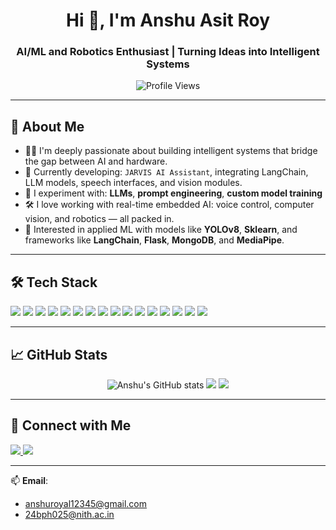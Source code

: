 <!-- GitHub README for Anshu Asit Roy -->

<h1 align="center">Hi 👋, I'm Anshu Asit Roy</h1>
<h3 align="center">AI/ML and Robotics Enthusiast | Turning Ideas into Intelligent Systems</h3>

<p align="center">
  <img src="https://komarev.com/ghpvc/?username=AnshuRoy25&label=Profile%20views&color=0e75b6&style=flat" alt="Profile Views" />
</p>

---

## 🧠 About Me

- 🧑‍💻 I'm deeply passionate about building intelligent systems that bridge the gap between AI and hardware.
- 🤖 Currently developing: `JARVIS AI Assistant`, integrating LangChain, LLM models, speech interfaces, and vision modules.
- 🧪 I experiment with: **LLMs**, **prompt engineering**, **custom model training**
- 🛠️ I love working with real-time embedded AI: voice control, computer vision, and robotics — all packed in.
- 🚀 Interested in applied ML with models like **YOLOv8**, **Sklearn**, and frameworks like **LangChain**, **Flask**, **MongoDB**, and **MediaPipe**.

---

## 🛠️ Tech Stack

<p align="left">
  <!-- Languages & Core -->
  <img src="https://img.shields.io/badge/Python-3670A0?style=for-the-badge&logo=python&logoColor=white"/>
  <img src="https://img.shields.io/badge/C++-00599C?style=for-the-badge&logo=c%2B%2B&logoColor=white"/>
  <img src="https://img.shields.io/badge/JavaScript-F7DF1E?style=for-the-badge&logo=javascript&logoColor=black"/>
  
  <!-- Web & Frameworks -->
  <img src="https://img.shields.io/badge/Flask-000000?style=for-the-badge&logo=flask&logoColor=white"/>
  <img src="https://img.shields.io/badge/MongoDB-4EA94B?style=for-the-badge&logo=mongodb&logoColor=white"/>
  
  <!-- AI/ML/LLM -->
  <img src="https://img.shields.io/badge/Scikit--Learn-F7931E?style=for-the-badge&logo=scikit-learn&logoColor=white"/>
  <img src="https://img.shields.io/badge/Pandas-150458?style=for-the-badge&logo=pandas&logoColor=white"/>
  <img src="https://img.shields.io/badge/YOLOv8-FF1493?style=for-the-badge&logo=YOLO&logoColor=white"/>
  <img src="https://img.shields.io/badge/MediaPipe-FF6F00?style=for-the-badge&logo=google&logoColor=white"/>
  <img src="https://img.shields.io/badge/LangChain-0052CC?style=for-the-badge&logo=chainlink&logoColor=white"/>
  <img src="https://img.shields.io/badge/LLaMA-6A5ACD?style=for-the-badge&logo=llama&logoColor=white"/>

  <!-- Audio AI -->
  <img src="https://img.shields.io/badge/SpeechRecognition-8A2BE2?style=for-the-badge&logo=audacity&logoColor=white"/>
  <img src="https://img.shields.io/badge/Pyttsx3-228B22?style=for-the-badge&logo=python&logoColor=white"/>
  
  <!-- Hardware -->
  <img src="https://img.shields.io/badge/Arduino-00979D?style=for-the-badge&logo=arduino&logoColor=white"/>
  <img src="https://img.shields.io/badge/ESP8266-3C3C3C?style=for-the-badge&logo=wifi&logoColor=white"/>
  <img src="https://img.shields.io/badge/OpenCV-5C3EE8?style=for-the-badge&logo=opencv&logoColor=white"/>
</p>

---

## 📈 GitHub Stats

<p align="center">
  <img src="https://github-readme-stats.vercel.app/api?username=AnshuRoy25&show_icons=true&theme=dark" alt="Anshu's GitHub stats" />
  <img src="https://github-readme-stats.vercel.app/api?username=AnshuRoy25&show_icons=true&theme=dark&hide_title=true&count_private=true" />
  <img src="https://github-profile-summary-cards.vercel.app/api/cards/profile-details?username=AnshuRoy25&theme=github_dark" />
</p>

---

## 🔗 Connect with Me

<p align="left">
  <a href="https://www.instagram.com/anshuroy2006/" target="blank">
    <img src="https://img.shields.io/badge/Instagram-E4405F?style=for-the-badge&logo=instagram&logoColor=white"/>
  </a>
  <a href="https://www.linkedin.com/in/anshuroy2006/" target="blank">
    <img src="https://img.shields.io/badge/LinkedIn-0077B5?style=for-the-badge&logo=linkedin&logoColor=white"/>
  </a>
</p>

---

📫 **Email**:  
- anshuroyal12345@gmail.com  
- 24bph025@nith.ac.in
